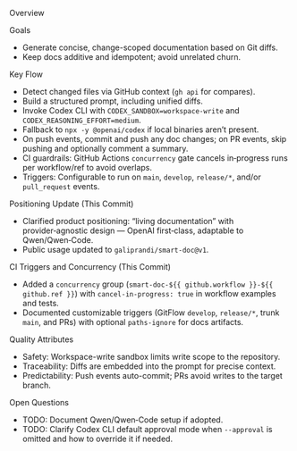 Overview

Goals
- Generate concise, change-scoped documentation based on Git diffs.
- Keep docs additive and idempotent; avoid unrelated churn.

Key Flow
- Detect changed files via GitHub context (`gh api` for compares).
- Build a structured prompt, including unified diffs.
- Invoke Codex CLI with `CODEX_SANDBOX=workspace-write` and `CODEX_REASONING_EFFORT=medium`.
- Fallback to `npx -y @openai/codex` if local binaries aren’t present.
- On push events, commit and push any doc changes; on PR events, skip pushing and optionally comment a summary.
 - CI guardrails: GitHub Actions `concurrency` gate cancels in‑progress runs per workflow/ref to avoid overlaps.
 - Triggers: Configurable to run on `main`, `develop`, `release/*`, and/or `pull_request` events.

Positioning Update (This Commit)
- Clarified product positioning: “living documentation” with provider‑agnostic design — OpenAI first‑class, adaptable to Qwen/Qwen‑Code.
- Public usage updated to `galiprandi/smart-doc@v1`.

CI Triggers and Concurrency (This Commit)
- Added a `concurrency` group (`smart-doc-${{ github.workflow }}-${{ github.ref }}`) with `cancel-in-progress: true` in workflow examples and tests.
- Documented customizable triggers (GitFlow `develop`, `release/*`, trunk `main`, and PRs) with optional `paths-ignore` for docs artifacts.

Quality Attributes
- Safety: Workspace-write sandbox limits write scope to the repository.
- Traceability: Diffs are embedded into the prompt for precise context.
- Predictability: Push events auto-commit; PRs avoid writes to the target branch.

Open Questions
- TODO: Document Qwen/Qwen‑Code setup if adopted.
- TODO: Clarify Codex CLI default approval mode when `--approval` is omitted and how to override it if needed.
